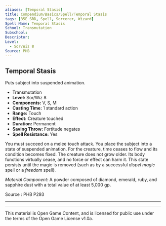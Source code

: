 ```yaml
---
aliases: [Temporal Stasis]
title: Compendium/Basics/Spell/Temporal Stasis
tags: [35E_SRD, Spell, Sorcerer, Wizard]
Spell Name: Temporal Stasis
School: Transmutation
Subschool: 
Descriptor: 
Level:
  - Sor/Wiz 8
Source: PHB
---
```



## Temporal Stasis

Puts subject into suspended animation.

*   Transmutation
*   **Level:** Sor/Wiz 8
*   **Components:** V, S, M
*   **Casting Time:** 1 standard action
*   **Range:** Touch
*   **Effect:** Creature touched
*   **Duration:** Permanent
*   **Saving Throw:** Fortitude negates
*   **Spell Resistance:** Yes

<p>You must succeed on a melee touch attack. You place the subject into a state of suspended animation. For the creature, time ceases to flow and its condition becomes fixed. The creature does not grow older. Its body functions virtually cease, and no force or effect can harm it. This state persists until the magic is removed (such as by a successful <i>dispel magic</i> spell or a <i>freedom</i> spell).</p><p><i>Material Component:</i> A powder composed of diamond, emerald, ruby, and sapphire dust with a total value of at least 5,000 gp.</p>

Source : PHB P293

---

---

This material is Open Game Content, and is licensed for public use under
the terms of the Open Game License v1.0a.
